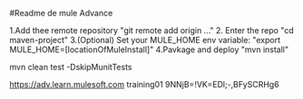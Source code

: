 #Readme de mule Advance

1.Add thee remote repository "git remote add origin ..."
2. Enter the repo "cd maven-project"
3.(Optional) Set your MULE_HOME env variable: "export MULE_HOME=[locationOfMuleInstall]"
4.Pavkage and deploy "mvn install"

mvn clean test -DskipMunitTests

https://adv.learn.mulesoft.com
training01
9NNjB=!VK=EDl;-,BFySCRHg6
